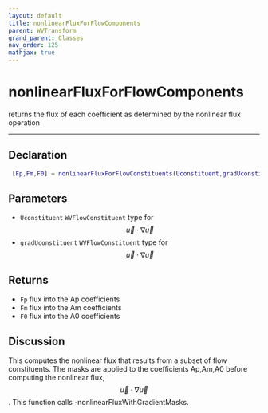 ```yaml
---
layout: default
title: nonlinearFluxForFlowComponents
parent: WVTransform
grand_parent: Classes
nav_order: 125
mathjax: true
---
```


#  nonlinearFluxForFlowComponents

returns the flux of each coefficient as determined by the nonlinear flux operation


---

## Declaration
```matlab
 [Fp,Fm,F0] = nonlinearFluxForFlowConstituents(Uconstituent,gradUconstituent)
```
## Parameters
+ `Uconstituent`  `WVFlowConstituent` type for $$\vec{u} \cdot \nabla \vec{u}$$
+ `gradUconstituent`  `WVFlowConstituent` type for $$\vec{u} \cdot \nabla \vec{u}$$

## Returns
+ `Fp`  flux into the Ap coefficients
+ `Fm`  flux into the Am coefficients
+ `F0`  flux into the A0 coefficients

## Discussion

  This computes the nonlinear flux that results from a subset of flow
  constituents. The masks are applied to the coefficients Ap,Am,A0 before
  computing the nonlinear flux, $$\vec{u} \cdot \nabla \vec{u}$$. This
  function calls -nonlinearFluxWithGradientMasks.
 
              
